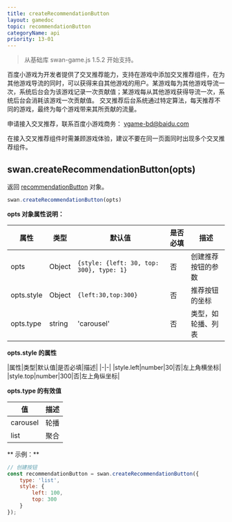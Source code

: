 ```yaml
---
title: createRecommendationButton
layout: gamedoc
topic: recommendationButton
categoryName: api
priority: 13-01
---
```


> 从基础库 swan-game.js 1.5.2 开始支持。

 百度小游戏为开发者提供了交叉推荐能力，支持在游戏中添加交叉推荐组件，在为其他游戏导流的同时，可以获得来自其他游戏的用户。某游戏每为其他游戏导流一次，系统后台会为该游戏记录一次贡献值；某游戏每从其他游戏获得导流一次，系统后台会消耗该游戏一次贡献值。
 交叉推荐后台系统通过特定算法，每天推荐不同的游戏，最终为每个游戏带来其所贡献的流量。

 申请接入交叉推荐，联系百度小游戏商务： vgame-bd@baidu.com

 在接入交叉推荐组件时需兼顾游戏体验，建议不要在同一页面同时出现多个交叉推荐组件。


## swan.createRecommendationButton(opts)

返回 [recommendationButton](/game/api/recommendationButton/recommendationButton) 对象。

```js
swan.createRecommendationButton(opts)
```

**opts 对象属性说明：**

|属性|类型|默认值|是否必填|描述|
|-|-|-|-|-|
|opts|Object|`{style: {left: 30, top: 300}, type: 1}`|否|创建推荐按钮的参数|
|opts.style|Object|`{left:30,top:300}`|否|推荐按钮的坐标|
|opts.type|string|'carousel'|否|类型，如轮播、列表|

**opts.style 的属性**

|属性|类型|默认值|是否必填|描述|
|-|-|
|style.left|number|30|否|左上角横坐标|
|style.top|number|300|否|左上角纵坐标|


**opts.type 的有效值**

|值|描述|
|-|-|
|carousel|轮播|
|list|聚合|


** 示例：**
```javascript
// 创建按钮
const recommendationButton = swan.createRecommendationButton({
    type: 'list',
    style: {
        left: 100,
        top: 300
    }
});

```

